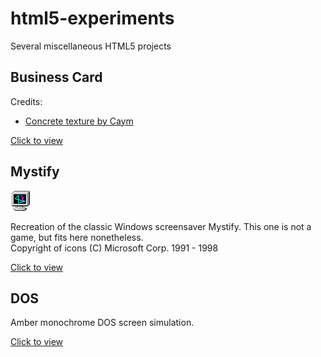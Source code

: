 # html5-experiments

Several miscellaneous HTML5 projects

## Business Card

Credits:

* [Concrete texture by Caym](https://www.deviantart.com/caym/art/Seamless-wall-texture-08-126854484)

[Click to view](https://tatuarvela.github.io/html5-experiments/business-card.html)

## Mystify

![Mystify icon](./mystify32.png?raw=true "Mystify")

Recreation of the classic Windows screensaver Mystify. This one is not a game, but fits here nonetheless.  
Copyright of icons (C) Microsoft Corp. 1991 - 1998

[Click to view](https://tatuarvela.github.io/html5-experiments/mystify.html)

## DOS

Amber monochrome DOS screen simulation.

[Click to view](https://tatuarvela.github.io/html5-experiments/dos.html)
